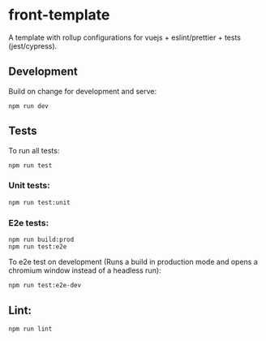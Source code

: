 # front-template

A template with rollup configurations for vuejs + eslint/prettier + tests (jest/cypress).

## Development

Build on change for development and serve:

```
npm run dev
```

## Tests

To run all tests:

```
npm run test
```

### Unit tests:

```
npm run test:unit
```

### E2e tests:

```
npm run build:prod
npm run test:e2e
```

To e2e test on development (Runs a build in production mode and opens a chromium window instead of a headless run):

```
npm run test:e2e-dev
```

## Lint:

```
npm run lint
```
